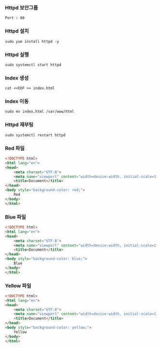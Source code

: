 ### Httpd 보안그룹
```
Port : 80
```

### Httpd 설치
```
sudo yum install httpd -y
```

### Httpd 실행
```
sudo systemctl start httpd
```

### Index 생성
```
cat <<EOF >> index.html
```

### Index 이동
```
sudo mv index.html /var/www/html
```

### Httpd 재부팅
```
sudo systemctl restart httpd
```

### Red 파일
```html
<!DOCTYPE html>
<html lang="en">
<head>
    <meta charset="UTF-8">
    <meta name="viewport" content="width=device-width, initial-scale=1.0">
    <title>Document</title>
</head>
<body style="background-color: red;">
    Red
</body>
</html>
```

### Blue 파일
```html
<!DOCTYPE html>
<html lang="en">
<head>
    <meta charset="UTF-8">
    <meta name="viewport" content="width=device-width, initial-scale=1.0">
    <title>Document</title>
</head>
<body style="background-color: blue;">
    Blue
</body>
</html>
```

### Yellow 파일
```html
<!DOCTYPE html>
<html lang="en">
<head>
    <meta charset="UTF-8">
    <meta name="viewport" content="width=device-width, initial-scale=1.0">
    <title>Document</title>
</head>
<body style="background-color: yellow;">
    Yellow
</body>
</html>
```
